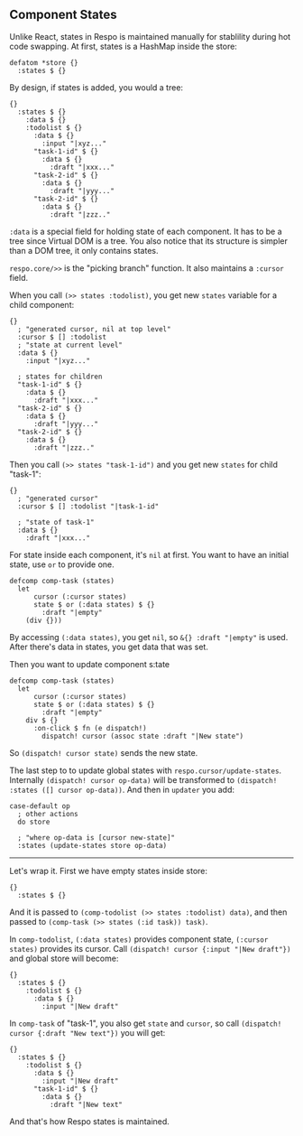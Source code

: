 ## Component States

Unlike React, states in Respo is maintained manually for stablility during hot code swapping.
At first, states is a HashMap inside the store:

```cirru
defatom *store {}
  :states $ {}
```

By design, if states is added, you would a tree:

```cirru
{}
  :states $ {}
    :data $ {}
    :todolist $ {}
      :data $ {}
        :input "|xyz..."
      "task-1-id" $ {}
        :data $ {}
          :draft "|xxx..."
      "task-2-id" $ {}
        :data $ {}
          :draft "|yyy..."
      "task-2-id" $ {}
        :data $ {}
          :draft "|zzz.."
```

`:data` is a special field for holding state of each component.
It has to be a tree since Virtual DOM is a tree.
You also notice that its structure is simpler than a DOM tree, it only contains states.

`respo.core/>>` is the "picking branch" function. It also maintains a `:cursor` field.

When you call `(>> states :todolist)`, you get new `states` variable for a child component:

```cirru
{}
  ; "generated cursor, nil at top level"
  :cursor $ [] :todolist
  ; "state at current level"
  :data $ {}
    :input "|xyz..."

  ; states for children
  "task-1-id" $ {}
    :data $ {}
      :draft "|xxx..."
  "task-2-id" $ {}
    :data $ {}
      :draft "|yyy..."
  "task-2-id" $ {}
    :data $ {}
      :draft "|zzz.."
```

Then you call `(>> states "task-1-id")` and you get new `states` for child "task-1":

```cirru
{}
  ; "generated cursor"
  :cursor $ [] :todolist "|task-1-id"

  ; "state of task-1"
  :data $ {}
    :draft "|xxx..."
```

For state inside each component, it's `nil` at first.
You want to have an initial state, use `or` to provide one.

```cirru
defcomp comp-task (states)
  let
      cursor (:cursor states)
      state $ or (:data states) $ {}
        :draft "|empty"
    (div {}))
```

By accessing `(:data states)`, you get `nil`, so `&{} :draft "|empty"` is used.
After there's data in states, you get data that was set.

Then you want to update component s:tate

```cirru
defcomp comp-task (states)
  let
      cursor (:cursor states)
      state $ or (:data states) $ {}
        :draft "|empty"
    div $ {}
      :on-click $ fn (e dispatch!)
        dispatch! cursor (assoc state :draft "|New state")
```

So `(dispatch! cursor state)` sends the new state.

The last step to to update global states with `respo.cursor/update-states`.
Internally `(dispatch! cursor op-data)` will be transformed to `(dispatch! :states ([] cursor op-data))`.
And then in `updater` you add:

```cirru
case-default op
  ; other actions
  do store

  ; "where op-data is [cursor new-state]"
  :states (update-states store op-data)
```

---

Let's wrap it. First we have empty states inside store:

```cirru
{}
  :states $ {}
```

And it is passed to `(comp-todolist (>> states :todolist) data)`,
and then passed to `(comp-task (>> states (:id task)) task)`.

In `comp-todolist`, `(:data states)` provides component state, `(:cursor states)` provides its cursor.
Call `(dispatch! cursor {:input "|New draft"})` and global store will become:

```cirru
{}
  :states $ {}
    :todolist $ {}
      :data $ {}
        :input "|New draft"

```

In `comp-task` of "task-1", you also get `state` and `cursor`, so call `(dispatch! cursor {:draft "New text"})` you will get:

```cirru
{}
  :states $ {}
    :todolist $ {}
      :data $ {}
        :input "|New draft"
      "task-1-id" $ {}
        :data $ {}
          :draft "|New text"
```

And that's how Respo states is maintained.
